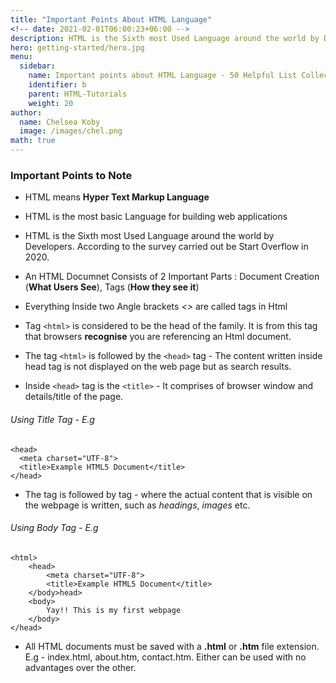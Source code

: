 ```yaml
---
title: "Important Points About HTML Language"
<!-- date: 2021-02-01T06:00:23+06:00 -->
description: HTML is the Sixth most Used Language around the world by Developers according to the survey carried out be Start Overflow in 2020. Tag `<html>` is considered to be the head of the family. It is from this tag that browsers **recognise** you are referencing an Html document.
hero: getting-started/hero.jpg
menu:
  sidebar:
    name: Important points about HTML Language - 50 Helpful List Collection
    identifier: b
    parent: HTML-Tutorials
    weight: 20
author:
  name: Chelsea Koby
  image: /images/chel.png
math: true
---
```


### Important Points to Note

* HTML means **Hyper Text Markup Language**

* HTML is the most basic Language for building web applications

* HTML is the Sixth most Used Language around the world by Developers. According to the survey carried out be Start Overflow in 2020.

* An HTML Documnet Consists of 2 Important Parts : Document Creation (**What Users See**), Tags (**How they see it**)

* Everything Inside two Angle brackets *<>* are called tags in Html

* Tag `<html>` is considered to be the head of the family. It is from this tag that browsers **recognise** you are referencing an Html document.

* The tag `<html>` is followed by the `<head>` tag - The content written inside head tag is not displayed on the web page but as search results.

* Inside `<head>` tag is the `<title>` - It comprises of browser window and details/title of the page. 

###### Using Title Tag - E.g

```
<head>
  <meta charset="UTF-8">
  <title>Example HTML5 Document</title>
</head>

```

* The <head> tag is followed by <body> tag - where the actual content that is visible on the webpage is written, such as *headings*, *images* etc.

###### Using Body Tag - E.g

```
<html>
	<head>
	 	<meta charset="UTF-8">
	 	<title>Example HTML5 Document</title>
	</body>head>
	<body>
		Yay!! This is my first webpage
	</body>
</head>

```

* All HTML documents must be saved with a **.html** or **.htm** file extension. E.g - index.html, about.htm, contact.htm. Either can be used with no advantages over the other.

